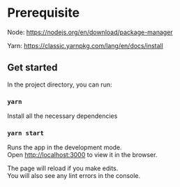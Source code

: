 # Prerequisite

Node: https://nodejs.org/en/download/package-manager

Yarn: https://classic.yarnpkg.com/lang/en/docs/install

## Get started

In the project directory, you can run:

### `yarn`

Install all the necessary dependencies

### `yarn start`

Runs the app in the development mode.\
Open [http://localhost:3000](http://localhost:3000) to view it in the browser.

The page will reload if you make edits.\
You will also see any lint errors in the console.

